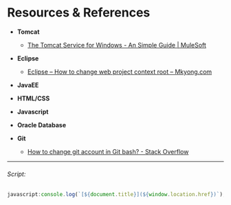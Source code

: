 # Resources & References
* __Tomcat__
  * [The Tomcat Service for Windows - An Simple Guide | MuleSoft](https://www.mulesoft.com/tcat/tomcat-service)

* __Eclipse__
  * [Eclipse – How to change web project context root – Mkyong.com](https://www.mkyong.com/eclipse/eclipse-how-to-change-web-project-context-root/)

* __JavaEE__

* __HTML/CSS__

* __Javascript__

* __Oracle Database__

* __Git__
  * [How to change git account in Git bash? - Stack Overflow](https://stackoverflow.com/questions/41689395/how-to-change-git-account-in-git-bash)

---
###### Script:
```javascript
javascript:console.log(`[${document.title}](${window.location.href})`);
```
